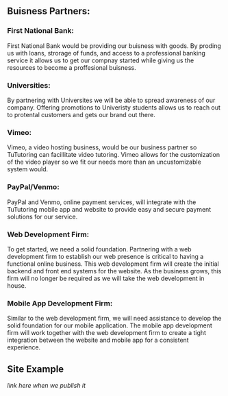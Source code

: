 ## Buisness Partners: 

### First National Bank:
First National Bank would be providing our buisness with goods. By proding us with loans, strorage of funds, and access to a professional banking service it allows us to get our compnay started while giving us the resources to become a proffesional buisness.
### Universities:
By partnering with Universites we will be able to spread awareness of our company. Offering promotions to Univeristy students allows us to reach out to protental customers and gets our brand out there.  
### Vimeo:
Vimeo, a video hosting business, would be our business partner so TuTutoring can facillitate video tutoring.
Vimeo allows for the customization of the video player so we fit our needs more than an uncustomizable system would. 
### PayPal/Venmo:
PayPal and Venmo, online payment services, will integrate with the TuTutoring mobile app and website to provide easy and secure payment solutions for our service.
### Web Development Firm:
To get started, we need a solid foundation. Partnering with a web development firm to establish our web presence is critical to having a functional online business. This web development firm will create the initial backend and front end systems for the website. As the business grows, this firm will no longer be required as we will take the web development in house.
### Mobile App Development Firm:
Similar to the web development firm, we will need assistance to develop the solid foundation for our mobile application. The mobile app development firm will work together with the web development firm to create a tight integration between the website and mobile app for a consistent experience.
## Site Example
*link here when we publish it*
